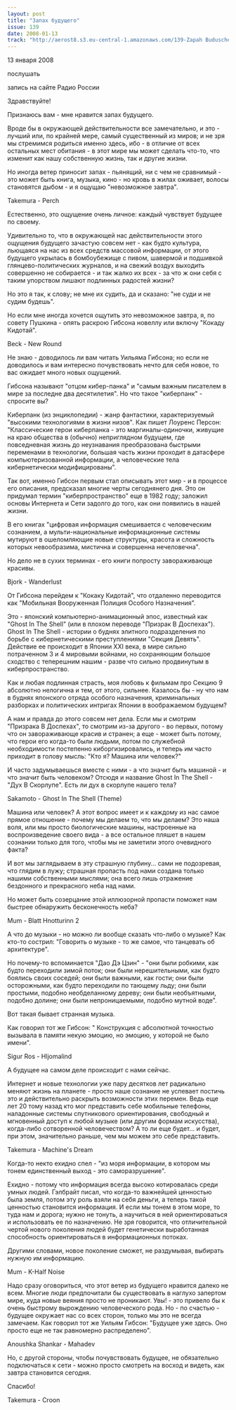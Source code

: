 ```yaml
---
layout: post
title: "Запах будущего"
issue: 139
date: 2008-01-13
track: "http://aerost8.s3.eu-central-1.amazonaws.com/139-Zapah Buduschego.mp3"
---
```


13 января 2008

послушать

запись на сайте Радио России

Здравствуйте!

Признаюсь вам - мне нравится запах будущего.

Вроде бы в окружающей действительности все замечательно, и это - лучший или, по крайней мере, самый существенный из миров; и не зря мы стремимся родиться именно здесь, ибо - в отличие от всех остальных мест обитания - в этот мире мы может сделать что-то, что изменит как нашу собственную жизнь, так и другие жизни.

Но иногда ветер приносит запах - пьянящий, ни с чем не сравнимый - это может быть книга, музыка, кино - но кровь в жилах оживает, волосы становятся дыбом - и я ощущаю "невозможное завтра".

Takemura - Perch

Естественно, это ощущение очень личное: каждый чувствует будущее по своему.

Удивительно то, что в окружающей нас действительности этого ощущения будущего зачастую совсем нет - как будто культура, льющаяся на нас из всех средств массовой информации, от этого будущего укрылась в бомбоубежище с пивом, шавермой и подшивкой глянцево-политических журналов, и на свежий воздух выходить совершенно не собирается - и так жалко их всех - за что ж они себя с таким упорством лишают подлинных радостей жизни?

Но это я так, к слову; не мне их судить, да и сказано: "не суди и не судим будешь".

Но если мне иногда хочется ощутить это невозможное завтра, я, по совету Пушкина - опять раскрою Гибсона новеллу или включу "Кокаду Кидотай".

Beck - New Round

Не знаю - доводилось ли вам читать Уильяма Гибсона; но если не доводилось и вам интересно почувствовать нечто для себя новое, то вас ожидает много новых ощущений.

Гибсона называют "отцом кибер-панка" и "самым важным писателем в мире за последне два десятилетия". Но что такое "киберпанк" - спросите вы?

Киберпанк (из энциклопедии) - жанр фантастики, характеризуемый "высокими технологиями в жизни низов". Как пишет Лоуренс Персон: "Классические герои киберпанка - это маргиналы-одиночки, живущие на краю общества в (обычно) неприглядном будущем, где повседневная жизнь до неузнавания преобразована быстрыми переменами в технологии, большая часть жизни проходит в датасфере компьютеризованной информации, а человеческие тела кибернетически модифицированы".

Так вот, именно Гибсон первым стал описывать этот мир - и в процессе его описания, предсказал многие черты сегоднянего дня. Это он придумал термин "киберпространство" еще в 1982 году; заложил основы Интернета и Сети задолго до того, как они появились в нашей жизни.

В его книгах "цифровая информация смешивается с человеческим сознанием, а мульти-национальные информационные системы мутируют в ошеломляющие новые структуры, красота и сложность которых невообразима, мистична и совершенна нечеловечна".

Но дело не в сухих терминах - его книги попросту завораживающе красивы.

Bjork - Wanderlust

От Гибсона перейдем к "Кокаку Кидотай", что отдаленно переводится как "Мобильная Вооруженная Полиция Особого Назначения".

Это - японский компьютерно-анимационный эпос, известный как "Ghost In The Shell" (или в плохом переводе "Призрак В Доспехах"). Ghost In The Shell - истории о буднях элитного подразделения по борьбе с кибернетическими преступлениями "Секция Девять". Действие ее происходит в Японии XXI века, в мире сильно потраченном 3 и 4 мировыми войнами, но сохраняющим большое сходство с теперешним нашим - разве что сильно продвинутым в киберпространство.

Как и любая подлинная страсть, моя любовь к фильмам про Секцию 9 абсолютно нелогична и тем, от этого, сильнее. Казалось бы - ну что нам в буднях японского отряда особого назначения, криминальных разборках и политических интригах Японии в воображаемом будущем?

А нам и правда до этого совсем нет дела. Если мы и смотрим "Призрака В Доспехах", то смотрим из-за другого - во первых, потому что он завораживающе красив и странен; а еще - может быть потому, что герои его когда-то были людьми, потом по служебной необходимости постепенно киборгизировались, и теперь им часто приходит в голову мысль: "Кто я? Машина или человек?"

И часто задумываешься вместе с ними - а что значит быть машиной - и что значит быть человеком? Отсюдя и название Ghost In The Shell - "Дух В Скорлупе". Есть ли дух в скорлупе нашего тела?

Sakamoto - Ghost In The Shell (Theme)

Машина или человек? А этот вопрос имеет и к каждому из нас самое прямое отношение - почему мы делаем то, что мы делаем? Это наша воля, или мы просто биологические машины, настроенные на воспроизведение своего вида - а все остальное пляшет в нашем сознании только для того, чтобы мы не заметили этого очевидного факта?

И вот мы заглядываем в эту страшную глубину... сами не подозревая, что глядим в лужу; страшная пропасть под нами создана только нашими собственными мыслями; она всего лишь отражение бездонного и прекрасного неба над нами.

Но может быть созерцание этой иллюзорной пропасти поможет нам быстрее обнаружить бесконечность неба?

Mum - Blatt Hnotturinn 2

А что до музыки - но можно ли вообще сказать что-либо о музыке? Как кто-то сострил: "Говорить о музыке - то же самое, что танцевать об архитектуре".

Но почему-то вспоминается "Дао Дэ Цзин" - "они были робкими, как будто переходили зимой поток; они были нерешительными, как будто боялись своих соседей; они были важными, как гости; они были осторожными, как будто переходили по тающему льду; они были простыми, подобно необделанному дереву; они были необъятными, подобно долине; они были непроницаемыми, подобно мутной воде".

Вот такая бывает странная музыка.

Как говорил тот же Гибсон: " Конструкция с абсолютной точностью вызывала в памяти некую эмоцию, но эмоцию, у которой не было имени".

Sigur Ros - Hljomalind

А будущее на самом деле происходит с нами сейчас.

Интернет и новые технологии уже пару десятков лет радикально меняют жизнь на планете - просто наше сознание не успевает постичь это и действительно раскрыть возможности этих перемен. Ведь еще лет 20 тому назад кто мог представить себе мобильные телефоны, наладонные системы спутникового ориентирования, свободный и мгновенный доступ к любой музыке (или другим формам искусства), когда-либо сотворенной человечеством? А то ли еще будет... и будет, при этом, значительно раньше, чем мы можем это себе представить.

Takemura - Machine's Dream

Когда-то некто ехидно спел - "из моря информации, в котором мы тонем единственный выход - это саморазрушение".

Ехидно - потому что информация всегда высоко котировалась среди умных людей. Гэлбрайт писал, что когда-то важнейшей ценностью была земля, потом эту роль взяли на себя деньги, а теперь такой ценностью становится информация. И если мы тонем в этом море, то туда нам и дорога; нужно не тонуть, а научиться в ней ориентироваться и использовать ее по назначению. Не зря говорится, что отличительной чертой нового поколения людей будет генетически выработанная способность ориентироваться в информационных потоках.

Другими словами, новое поколение сможет, не раздумывая, выбирать нужную им информацию.

Mum - K-Half Noise

Надо сразу оговориться, что этот ветер из будущего нравится далеко не всем. Многие люди предпочитали бы существовать в наглухо запертом мире, куда новые веяния просто не проникают. Увы! - это привело бы к очень быстрому вырождению человеческого рода. Но - по счастью - будущее окружает нас со всех сторон, только мы это не всегда замечаем. Как говорил тот же Уильям Гибсон: "Будущее уже здесь. Оно просто еще не так равномерно распределено".

Anoushka Shankar - Mahadev

Но, с другой стороны, чтобы почувствовать будущее, не обязательно подключаться к сети - можно просто смотреть на восход и видеть, как завтра становится сегодня.

Спасибо!

Takemura - Croon
